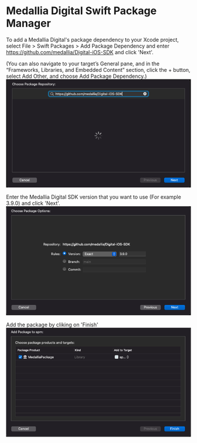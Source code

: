 # Medallia Digital Swift Package Manager

To add a Medallia Digital's package dependency to your Xcode project, select File > Swift Packages > Add Package Dependency and enter https://github.com/medallia/Digital-iOS-SDK and click 'Next'.

(You can also navigate to your target’s General pane, and in the “Frameworks, Libraries, and Embedded Content” section, click the + button, select Add Other, and choose Add Package Dependency.)
![choose-package-repository](./Images/choose_package_repository.png)

Enter the Medallia Digital SDK version that you want to use (For example 3.9.0) and click 'Next'.
![choose-package-options](./Images/choose_package_options.png)

Add the package by cliking on 'Finish'
![add-package](./Images/add_package.png)
